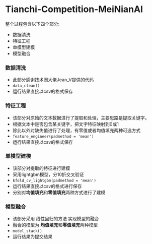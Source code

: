 # Tianchi-Competition-MeiNianAI
整个过程包含以下四个部分:
- 数据清洗 
- 特征工程
- 单模型建模
- 模型融合

### 数据清洗
- 此部分感谢技术圈大佬Jean_V提供的代码
- ```data_clean()```
- 运行结果直接以csv的格式保存

### 特征工程
- 该部分对原始的文本数据进行了提取和处理，主要思路是提取关键字。
- 根据文本中是否包含某关键字，把文字特征映射到0或1
- 除此以外对缺失值进行了处理，有零值或者均值填充两种可选方式
- ```feature_engineer(padmethod = 'mean')```
- 运行结果直接以csv的格式保存

### 单模型建模
- 该部分对提取的特征进行建模
- 采用lightgbm模型，分10折交叉验证
- ```kfold_cv_lightgbm(padmethod = 'mean')```
- 运行结果直接以csv的格式进行保存
- 分别对**均值填充**和**零值填充**两种方式进行了建模

### 模型融合
- 该部分采用 线性回归的方法 实现模型的融合
- 融合的模型为 **均值填充**和**零值填充**两种模型
- ```model_stack()```
- 运行结果为提交结果
